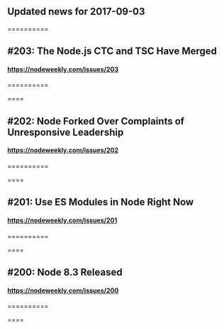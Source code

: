 ## Updated news for 2017-09-03 

==========
## #203: The Node.js CTC and TSC Have Merged
#### https://nodeweekly.com/issues/203

==========

====
## #202: Node Forked Over Complaints of Unresponsive Leadership
#### https://nodeweekly.com/issues/202

==========

====
## #201: Use ES Modules in Node Right Now
#### https://nodeweekly.com/issues/201

==========

====
## #200: Node 8.3 Released
#### https://nodeweekly.com/issues/200

==========

====
